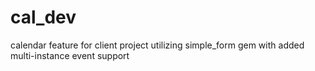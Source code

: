 # cal_dev

calendar feature for client project
utilizing simple_form gem with added multi-instance event support
